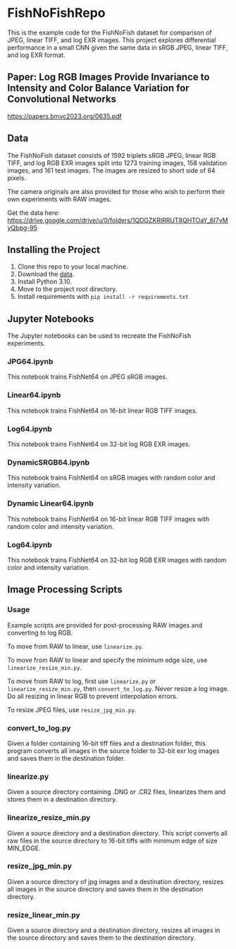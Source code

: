 # FishNoFishRepo

This is the example code for the FishNoFish dataset for comparison of JPEG, linear TIFF, and log EXR images. This project explores differential performance in a small CNN given the same data in sRGB JPEG, linear TIFF, and log EXR format.

## Paper: Log RGB Images Provide Invariance to Intensity and Color Balance Variation for Convolutional Networks
https://papers.bmvc2023.org/0635.pdf

## Data
The FishNoFish dataset consists of 1592 triplets sRGB JPEG, linear RGB TIFF, and log RGB EXR images split into 1273 training images, 158 validation images, and 161 test images. The images are resized to short side of 64 pixels.

The camera originals are also provided for those who wish to perform their own experiments with RAW images.

Get the data here:
https://drive.google.com/drive/u/0/folders/1QDGZKRlRRUT8QHTOaY_6I7vMyQbpg-95

## Installing the Project
1. Clone this repo to your local machine.
2. Download the [data](https://drive.google.com/drive/u/0/folders/1QDGZKRlRRUT8QHTOaY_6I7vMyQbpg-95).
3. Install Python 3.10.
4. Move to the project root directory.
5. Install requirements with `pip install -r requirements.txt`

## Jupyter Notebooks
The Jupyter notebooks can be used to recreate the FishNoFish experiments.

### JPG64.ipynb
This notebook trains FishNet64 on JPEG sRGB images.

### Linear64.ipynb
This notebook trains FishNet64 on 16-bit linear RGB TIFF images.

### Log64.ipynb
This notebook trains FishNet64 on 32-bit log RGB EXR images.

### DynamicSRGB64.ipynb
This notebook trains FishNet64 on sRGB images with random color and intensity variation.

### Dynamic Linear64.ipynb
This notebook trains FishNet64 on 16-bit linear RGB TIFF images with random color and intensity variation.

### Log64.ipynb
This notebook trains FishNet64 on 32-bit log RGB EXR images with random color and intensity variation.

## Image Processing Scripts

### Usage
Example scripts are provided for post-processing RAW images and converting to log RGB.

To move from RAW to linear, use `linearize.py`.

To move from RAW to linear and specify the minimum edge size, use `linearize_resize_min.py`.

To move from RAW to log, first use `linearize.py` or `linearize_resize_min.py`, then `convert_to_log.py`. Never resize a log image. Do all resizing in linear RGB to prevent interpolation errors.

To resize JPEG files, use `resize_jpg_min.py`.

### convert_to_log.py

Given a folder containing 16-bit tiff files and a destination folder, this program
converts all images in the source folder to 32-bit exr log images and saves them
in the destination folder.

### linearize.py
Given a source directory containing .DNG or .CR2 files, linearizes them and stores them in
a destination directory.

### linearize_resize_min.py

Given a source directory and a destination directory. This script converts all raw files
in the source directory to 16-bit tiffs with minimum edge of size MIN_EDGE.

### resize_jpg_min.py

Given a source directory of jpg images and a destination directory, resizes all
images in the source directory and saves them in the destination directory.

### resize_linear_min.py

Given a source directory and a destination directory, resizes all images in the source directory and saves them to the destination directory.
